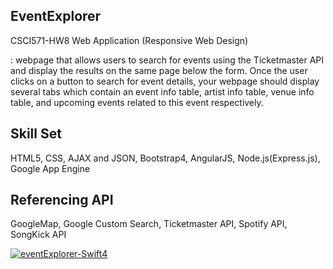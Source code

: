 ## EventExplorer
CSCI571-HW8
Web Application (Responsive Web Design)

: webpage that allows users to search for events using theTicketmaster API and display the results on the same page below the form. Once the user clickson a button to search for event details, your webpage should display several tabs which contain anevent info table, artist info table, venue info table, and upcoming events related to this eventrespectively.

## Skill Set
HTML5, CSS, AJAX and JSON, Bootstrap4, AngularJS, Node.js(Express.js), Google App Engine

## Referencing API
GoogleMap, Google Custom Search, Ticketmaster API, Spotify API, SongKick API

[![eventExplorer-Swift4](http://img.youtube.com/vi/kXpGSFL1m-8/0.jpg)](http://www.youtube.com/watch?v=kXpGSFL1m-8 "eventExplorer-webapp")
